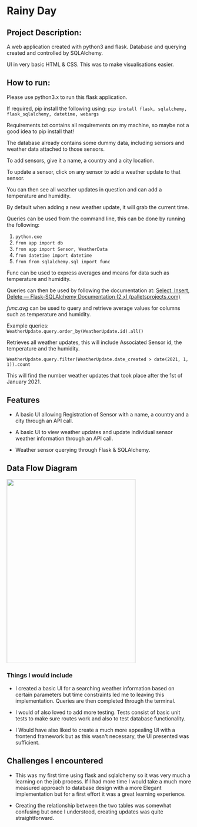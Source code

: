 

# Rainy Day

## Project Description:
A web application created with python3 and flask. Database and querying created and controlled by SQLAlchemy.

UI in very basic HTML & CSS. This was to make visualisations easier.

## How to run:
Please use python3.x to run this flask application.
 
If required, pip install the following using:
```pip install flask, sqlalchemy, flask_sqlalchemy, datetime, webargs```

Requirements.txt contains all requirements on my machine, so maybe not a good idea to pip install that!

The database already contains some dummy data, including sensors and weather data attached to those sensors. 

To add sensors, give it a name, a country and a city location. 

To update a sensor, click on any sensor to add a weather update to that sensor.

You can then see all weather updates in question and can add a temperature and humidity.

By default when adding a new weather update, it will grab the current time.

Queries can be used from the command line, this can be done by running the following:
1. ```python.exe ```<br>
2. ```from app import db ```<br>
3. ```from app import Sensor, WeatherData```<br>
4. ```from datetime import datetime```<br>
5. ```from from sqlalchemy.sql import func```<br>

Func can be used to express averages and means for data such as temperature and humidity. 

Queries can then be used by following the documentation at: 
[Select, Insert, Delete — Flask-SQLAlchemy Documentation (2.x) (palletsprojects.com)](https://flask-sqlalchemy.palletsprojects.com/en/2.x/queries/#querying-records)

*func.avg* can be used to query and retrieve average values for columns such as temperature and humidity.

Example queries:<br>
```WeatherUpdate.query.order_by(WeatherUpdate.id).all()```


Retrieves all weather updates, this will include Associated Sensor id, the temperature and the humidity.

````WeatherUpdate.query.filter(WeatherUpdate.date_created > date(2021, 1, 1)).count````

This will find the number weather updates that took place after the 1st of January 2021. 

## Features 

- A basic UI allowing Registration of Sensor with a name, a country and a city through an API call. 

- A basic UI to view weather updates and update individual sensor weather information through an API call. 

- Weather sensor querying through Flask & SQLAlchemy. 

## Data Flow Diagram

<img src="Flow.png" width="350" height="500" />

### Things I would include

- I created a basic UI for a searching weather information based on certain parameters but time constraints led me 
to leaving this implementation. Queries are then completed through the terminal. 

- I would of also loved to add more testing. Tests consist of basic unit tests to make sure routes work and also to test database functionality. 

- I Would have also liked to create a much more appealing UI with a frontend framework but as this wasn't necessary, the UI presented was sufficient. 
## Challenges I encountered
- This was my first time using flask and sqlalchemy so it was very much a learning on the job process.
If I had more time I would take a much more measured approach to database design with a more
Elegant implementation but for a first effort it was a great learning experience.

- Creating the relationship between the two tables was somewhat confusing but once I understood, creating updates was quite straightforward. 


